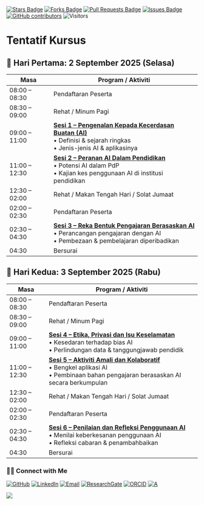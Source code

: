 <a href="https://github.com/drshahizan/short-course/stargazers"><img src="https://img.shields.io/github/stars/drshahizan/short-course" alt="Stars Badge"/></a>
<a href="https://github.com/drshahizan/short-course/network/members"><img src="https://img.shields.io/github/forks/drshahizan/short-course" alt="Forks Badge"/></a>
<a href="https://github.com/drshahizan/short-course/pulls"><img src="https://img.shields.io/github/issues-pr/drshahizan/short-course" alt="Pull Requests Badge"/></a>
<a href="https://github.com/drshahizan/short-course"><img src="https://img.shields.io/github/issues/drshahizan/short-course" alt="Issues Badge"/></a>
<a href="https://github.com/drshahizan/short-course/graphs/contributors"><img alt="GitHub contributors" src="https://img.shields.io/github/contributors/drshahizan/short-course?color=2b9348"></a>
![Visitors](https://api.visitorbadge.io/api/visitors?path=https%3A%2F%2Fgithub.com%2Fdrshahizan%2Fshort-course&labelColor=%23d9e3f0&countColor=%23697689&style=flat)

# Tentatif Kursus

## 📌 **Hari Pertama: 2 September 2025 (Selasa)**

| **Masa**      | **Program / Aktiviti**                                                                                                                |
| ------------- | ------------------------------------------------------------------------------------------------------------------------------------- |
| 08:00 – 08:30 | Pendaftaran Peserta                                                                                                                   |
| 08:30 – 09:00 | Rehat / Minum Pagi                                                                                                                    |
| 09:00 – 11:00 | **[Sesi 1 – Pengenalan Kepada Kecerdasan Buatan (AI)](01mat.md)** <br>• Definisi & sejarah ringkas <br>• Jenis-jenis AI & aplikasinya             |
| 11:00 – 12:30 | **[Sesi 2 – Peranan AI Dalam Pendidikan](02mat.md)** <br>• Potensi AI dalam PdP <br>• Kajian kes penggunaan AI di institusi pendidikan            |
| 12:30 – 02:00 | Rehat / Makan Tengah Hari / Solat Jumaat                                                                                              |
| 02:00 – 02:30 | Pendaftaran Peserta                                                                                                                   |
| 02:30 – 04:30 | **[Sesi 3 – Reka Bentuk Pengajaran Berasaskan AI](03mat.md)** <br>• Perancangan pengajaran dengan AI <br>• Pembezaan & pembelajaran diperibadikan |
| 04:30         | Bersurai                                                                                                                              |

## 📌 **Hari Kedua: 3 September 2025 (Rabu)**

| **Masa**      | **Program / Aktiviti**                                                                                                                  |
| ------------- | --------------------------------------------------------------------------------------------------------------------------------------- |
| 08:00 – 08:30 | Pendaftaran Peserta                                                                                                                     |
| 08:30 – 09:00 | Rehat / Minum Pagi                                                                                                                      |
| 09:00 – 11:00 | **[Sesi 4 – Etika, Privasi dan Isu Keselamatan](04mat.md)** <br>• Kesedaran terhadap bias AI <br>• Perlindungan data & tanggungjawab pendidik       |
| 11:00 – 12:30 | **[Sesi 5 – Aktiviti Amali dan Kolaboratif](05mat.md)** <br>• Bengkel aplikasi AI <br>• Pembinaan bahan pengajaran berasaskan AI secara berkumpulan |
| 12:30 – 02:00 | Rehat / Makan Tengah Hari / Solat Jumaat                                                                                                |
| 02:00 – 02:30 | Pendaftaran Peserta                                                                                                                     |
| 02:30 – 04:30 | **[Sesi 6 – Penilaian dan Refleksi Penggunaan AI](06mat.md)** <br>• Menilai keberkesanan penggunaan AI <br>• Refleksi cabaran & penambahbaikan      |
| 04:30         | Bersurai                                                                                                                                |

### 🙌🏻 Connect with Me
<p align="left">
    <a href="https://github.com/drshahizan" target="_blank"><img alt="GitHub" src="https://img.shields.io/badge/-@drshahizan-181717?style=flat-square&logo=GitHub&logoColor=white"></a>
    <a href="https://www.linkedin.com/in/drshahizan" target="_blank"><img alt="LinkedIn" src="https://img.shields.io/badge/-drshahizan-blue?style=flat-square&logo=Linkedin&logoColor=white&link=https://www.linkedin.com/in/drshahizan/"></a>
    <a href="mailto:shahizan@utm.my" target="_blank"><img alt="Email" src="https://img.shields.io/badge/-shahizan@utm.my-c14438?style=flat-square&logo=Gmail&logoColor=white&link=mailto:shahizan@utm.my.com"></a>
    <a href="https://www.researchgate.net/profile/Mohd-Othman-28" target="_blank"><img alt="ResearchGate" src="https://img.shields.io/badge/-ResearchGate-00CCBB?style=flat-square&logo=ResearchGate&logoColor=white"></a>
    <a href="https://orcid.org/0000-0003-4261-1873" target="_blank"><img alt="ORCID" src="https://img.shields.io/badge/-ORCID-A6CE39?style=flat-square&logo=ORCID&logoColor=white"></a> 
 <a href="https://visitorbadge.io/status?path=https%3A%2F%2Fgithub.com%2Fdrshahizan" target="_blank"><img alt="A" src="https://api.visitorbadge.io/api/visitors?path=https%3A%2F%2Fgithub.com%2Fdrshahizan&labelColor=%23697689&countColor=%23555555&style=plastic"></a>
 
![](https://hit.yhype.me/github/profile?user_id=81284918)
</p>

